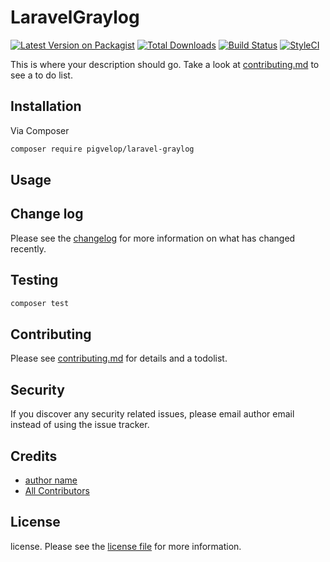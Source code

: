 # LaravelGraylog

[![Latest Version on Packagist][ico-version]][link-packagist]
[![Total Downloads][ico-downloads]][link-downloads]
[![Build Status][ico-travis]][link-travis]
[![StyleCI][ico-styleci]][link-styleci]

This is where your description should go. Take a look at [contributing.md](contributing.md) to see a to do list.

## Installation

Via Composer

``` bash
composer require pigvelop/laravel-graylog
```

## Usage

## Change log

Please see the [changelog](changelog.md) for more information on what has changed recently.

## Testing

``` bash
composer test
```

## Contributing

Please see [contributing.md](contributing.md) for details and a todolist.

## Security

If you discover any security related issues, please email author email instead of using the issue tracker.

## Credits

- [author name][link-author]
- [All Contributors][link-contributors]

## License

license. Please see the [license file](license.md) for more information.

[ico-version]: https://img.shields.io/packagist/v/pigvelop/laravelgraylog.svg?style=flat-square
[ico-downloads]: https://img.shields.io/packagist/dt/pigvelop/laravelgraylog.svg?style=flat-square
[ico-travis]: https://img.shields.io/travis/pigvelop/laravelgraylog/master.svg?style=flat-square
[ico-styleci]: https://styleci.io/repos/12345678/shield

[link-packagist]: https://packagist.org/packages/pigvelop/laravelgraylog
[link-downloads]: https://packagist.org/packages/pigvelop/laravelgraylog
[link-travis]: https://travis-ci.org/pigvelop/laravelgraylog
[link-styleci]: https://styleci.io/repos/12345678
[link-author]: https://github.com/pigvelop
[link-contributors]: ../../contributors]